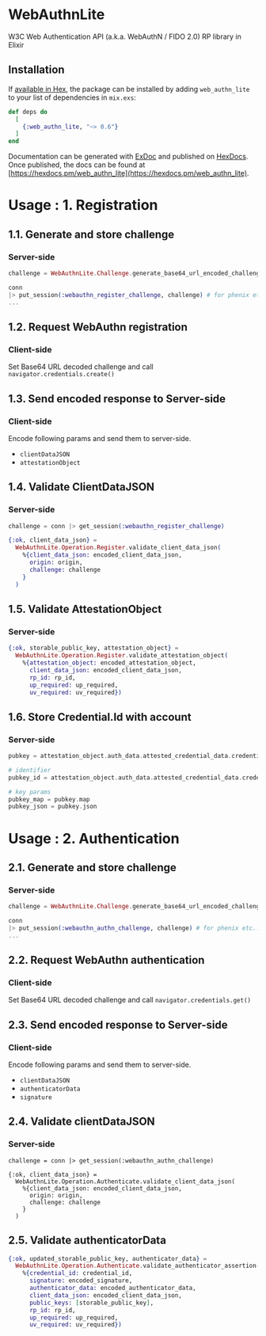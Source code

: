 # WebAuthnLite

W3C Web Authentication API (a.k.a. WebAuthN / FIDO 2.0) RP library in Elixir

## Installation

If [available in Hex](https://hex.pm/docs/publish), the package can be installed
by adding `web_authn_lite` to your list of dependencies in `mix.exs`:

```elixir
def deps do
  [
    {:web_authn_lite, "~> 0.6"}
  ]
end
```

Documentation can be generated with [ExDoc](https://github.com/elixir-lang/ex_doc)
and published on [HexDocs](https://hexdocs.pm). Once published, the docs can
be found at [https://hexdocs.pm/web_authn_lite](https://hexdocs.pm/web_authn_lite).

# Usage : 1. Registration

## 1.1. Generate and store challenge

### Server-side

```Elixir
challenge = WebAuthnLite.Challenge.generate_base64_url_encoded_challenge()

conn
|> put_session(:webauthn_register_challenge, challenge) # for phenix etc...
...
```

## 1.2. Request WebAuthn registration

### Client-side

Set Base64 URL decoded challenge and call `navigator.credentials.create()`

## 1.3. Send encoded response to Server-side

### Client-side

Encode following params and send them to server-side.

* `clientDataJSON`
* `attestationObject`

## 1.4. Validate ClientDataJSON

### Server-side

```Elixir
challenge = conn |> get_session(:webauthn_register_challenge)

{:ok, client_data_json} =
  WebAuthnLite.Operation.Register.validate_client_data_json(
    %{client_data_json: encoded_client_data_json,
      origin: origin,
      challenge: challenge
    }
  )
```

## 1.5. Validate AttestationObject

### Server-side

```Elixir
{:ok, storable_public_key, attestation_object} = 
  WebAuthnLite.Operation.Register.validate_attestation_object(
    %{attestation_object: encoded_attestation_object,
      client_data_json: encoded_client_data_json,
      rp_id: rp_id,
      up_required: up_required,
      uv_required: uv_required})
```

## 1.6. Store Credential.Id with account

### Server-side

```Elixir
pubkey = attestation_object.auth_data.attested_credential_data.credential_public_key

# identifier
pubkey_id = attestation_object.auth_data.attested_credential_data.credential_id

# key params
pubkey_map = pubkey.map
pubkey_json = pubkey.json
```

# Usage : 2. Authentication

## 2.1. Generate and store challenge

### Server-side

```Elixir
challenge = WebAuthnLite.Challenge.generate_base64_url_encoded_challenge()

conn
|> put_session(:webauthn_authn_challenge, challenge) # for phenix etc...
...
```

## 2.2. Request WebAuthn authentication

### Client-side

Set Base64 URL decoded challenge and call `navigator.credentials.get()`

## 2.3. Send encoded response to Server-side

### Client-side

Encode following params and send them to server-side.

* `clientDataJSON`
* `authenticatorData`
* `signature`

## 2.4. Validate clientDataJSON

### Server-side

```
challenge = conn |> get_session(:webauthn_authn_challenge)

{:ok, client_data_json} =
  WebAuthnLite.Operation.Authenticate.validate_client_data_json(
    %{client_data_json: encoded_client_data_json,
      origin: origin,
      challenge: challenge
    }
  )
```

## 2.5. Validate authenticatorData

```Elixir
{:ok, updated_storable_public_key, authenticator_data} =
  WebAuthnLite.Operation.Authenticate.validate_authenticator_assertion(
    %{credential_id: credential_id,
      signature: encoded_signature,
      authenticator_data: encoded_authenticator_data,
      client_data_json: encoded_client_data_json,
      public_keys: [storable_public_key],
      rp_id: rp_id,
      up_required: up_required,
      uv_required: uv_required})
```
